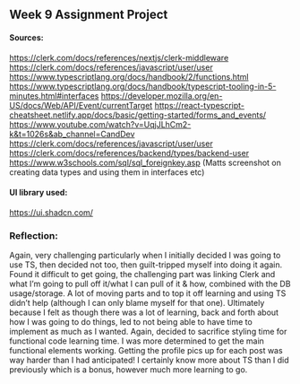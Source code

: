## Week 9 Assignment Project

#### Sources:

https://clerk.com/docs/references/nextjs/clerk-middleware
https://clerk.com/docs/references/javascript/user/user
https://www.typescriptlang.org/docs/handbook/2/functions.html
https://www.typescriptlang.org/docs/handbook/typescript-tooling-in-5-minutes.html#interfaces
https://developer.mozilla.org/en-US/docs/Web/API/Event/currentTarget
https://react-typescript-cheatsheet.netlify.app/docs/basic/getting-started/forms_and_events/
https://www.youtube.com/watch?v=UqjJLhCm2-k&t=1026s&ab_channel=CandDev
https://clerk.com/docs/references/javascript/user/user
https://clerk.com/docs/references/backend/types/backend-user
https://www.w3schools.com/sql/sql_foreignkey.asp
(Matts screenshot on creating data types and using them in interfaces etc)

#### UI library used:

https://ui.shadcn.com/

### Reflection:

Again, very challenging particularly when I initially decided I was going to use TS, then decided not too, then guilt-tripped myself into doing it again. Found it difficult to get going, the challenging part was linking Clerk and what I’m going to pull off it/what I can pull of it & how, combined with the DB usage/storage. A lot of moving parts and to top it off learning and using TS didn’t help (although I can only blame myself for that one).
Ultimately because I felt as though there was a lot of learning, back and forth about how I was going to do things, led to not being able to have time to implement as much as I wanted. Again, decided to sacrifice styling time for functional code learning time.
I was more determined to get the main functional elements working. Getting the profile pics up for each post was way harder than I had anticipated!
I certainly know more about TS than I did previously which is a bonus, however much more learning to go.
